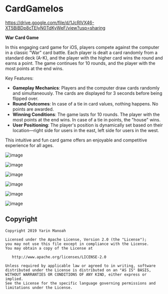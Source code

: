 # CardGameIos


https://drive.google.com/file/d/1JcRlVX46-XT5BiBDp8cTEIyN0TdKyWeF/view?usp=sharing

**War Card Game**

In this engaging card game for iOS, players compete against the computer in a classic "War" card battle. Each player is dealt a card randomly from a standard deck (A-K), and the player with the higher card wins the round and earns a point. The game continues for 10 rounds, and the player with the most points at the end wins.

Key Features:
- **Gameplay Mechanics**: Players and the computer draw cards randomly and simultaneously. The cards are displayed for 3 seconds before being flipped over.
- **Round Outcomes**: In case of a tie in card values, nothing happens. No points are awarded.
- **Winning Conditions**: The game lasts for 10 rounds. The player with the most points at the end wins. In case of a tie in points, the "house" wins.
- **User Positioning**: The player's position is dynamically set based on their location—right side for users in the east, left side for users in the west.

This intuitive and fun card game offers an enjoyable and competitive experience for all ages.



![image](https://github.com/user-attachments/assets/53e945ae-5c50-46d2-822a-b1f8be09526e)

![image](https://github.com/user-attachments/assets/ca1c3196-f92f-470a-9173-b0b3b6642676)

![image](https://github.com/user-attachments/assets/00a2e45b-a30a-4be8-bf1e-97a9bf7f0746)

![image](https://github.com/user-attachments/assets/d45b52aa-00ef-40c7-b48a-1684386aaec8)

![image](https://github.com/user-attachments/assets/04d32503-70ec-4c70-bae4-81814baffda7)

![image](https://github.com/user-attachments/assets/4c70646d-41df-4fb1-b16e-5dcb3714e664)

## Copyright

    Copyright 2019 Yarin Manoah

    Licensed under the Apache License, Version 2.0 (the "License");
    you may not use this file except in compliance with the License.
    You may obtain a copy of the License at

       http://www.apache.org/licenses/LICENSE-2.0

    Unless required by applicable law or agreed to in writing, software
    distributed under the License is distributed on an "AS IS" BASIS,
    WITHOUT WARRANTIES OR CONDITIONS OF ANY KIND, either express or implied.
    See the License for the specific language governing permissions and
    limitations under the License.


